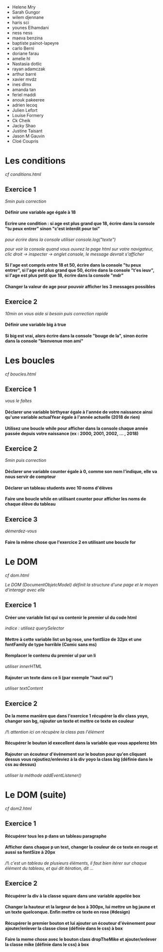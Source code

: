 * Helene Mry
* Sarah Gungor
* wilem djennane
* haris sci
* younes Elhamdani
* ness ness
* maeva benzina
* baptiste painot-lapeyre
* carlo Berni
* doriane farau
* amelie hl
* Nastasia dotlic
* rayan adamczak
* arthur barré
* xavier mvdz
* ines dlmx
* amanda tan
* feriel maddi
* anouk pakeeree
* adrien lecoq
* Julien Lefort
* Louise Formery
* Ck Cheik
* Jacky Shao
* Justine Taisant
* Jason M Gauvin
* Cloé Coupris

# Les conditions

*cf conditions.html*

## Exercice 1 
*5min puis correction*

#### Définir une variable age égale à 18

#### Ecrire une condition : si age est plus grand que 18, écrire dans la console "tu peux entrer" sinon "c'est interdit pour toi"

*pour écrire dans la console utiliser console.log("texte")*

*pour voir la console quand vous ouvrez la page html sur votre navigateur, clic droit -> inspecter -> onglet console, le message devrait s'afficher*

#### Si l'age est compris entre 18 et 50, écrire dans la console "tu peux entrer", si l'age est plus grand que 50, écrire dans la console "t'es ieuv", si l'age est plus petit que 18, écrire dans la console "mdr"

#### Changer la valeur de age pour pouvoir afficher les 3 messages possibles

## Exercice 2
*10min on vous aide si besoin puis correction rapide*

#### Définir une variable big à true

#### Si big est vrai, alors écrire dans la console "bouge de la", sinon écrire dans la console "bienvenue mon ami"

# Les boucles
*cf boucles.html*

## Exercice 1

*vous le faîtes*

#### Déclarer une variable birthyear égale à l'année de votre naissance ainsi qu'une variable actualYear égale à l'année actuelle (2018 de rien)

#### Utilisez une boucle while pour afficher dans la console chaque année passée depuis votre naissance (ex : 2000, 2001, 2002, ... , 2018)

## Exercice 2
*5min puis correction*

#### Déclarer une variable counter égale à 0, comme son nom l'indique, elle va nous servir de compteur

#### Déclarer un tableau students avec 10 noms d'élèves

#### Faire une boucle while en utilisant counter pour afficher les noms de chaque élève du tableau

## Exercice 3

*démerdez-vous*

#### Faire la même chose que l'exercice 2 en utilisant une boucle for

# Le DOM
*cf dom.html*

*Le DOM (DocumentObjetcModel) définit la structure d'une page et le moyen d'interagir avec elle*

## Exercice 1

#### Créer une variable list qui va contenir le premier ul du code html

*indice : utilisez querySelector*

#### Mettre à cette variable list un bg rose, une fontSize de 32px et une fontFamily de type horrible (Comic sans ms)

#### Remplacer le contenu du premier ul par un li
*utiliser innerHTML*

#### Rajouter un texte dans ce li (par exemple "haut oui")
*utiliser textContent*

## Exercice 2

#### De la meme manière que dans l'exercice 1 récupérer la div class yoyo, changer son bg, rajouter un texte et mettre ce texte en couleur
*/!\ attention ici on récupère la class pas l'élément*

#### Récupérer le bouton id execellent dans la variable que vous appelerez btn

#### Rajouter un écouteur d'évènement sur le bouton pour qu'en cliquant dessus vous rajoutiez/enleviez à la div yoyo la class big (définie dans le css au dessus)
*utiliser la méthode addEventListener()*

# Le DOM (suite)
*cf dom2.html*

## Exercice 1

#### Récupérer tous les p dans un tableau paragraphe

#### Afficher dans chaque p un text, changer la couleur de ce texte en rouge et aussi sa fontSize à 20px
*/!\ c'est un tableau de plusieurs éléments, il faut bien itérer sur chaque élément du tableau, et qui dit itération, dit ...*

## Exercice 2 

#### Récupérer la div à la classe square dans une variable appelée box

#### Changer la hauteur et la largeur de box à 300px, lui mettre un bg jaune et un texte quelconque. Enfin mettre ce texte en rose (#design)

#### Récupérer le premier bouton et lui ajouter un écouteur d'évènement pour ajouter/enlever la classe close (définie dans le css) à box

#### Faire la meme chose avec le bouton class dropTheMike et ajouter/enlever la classe mike (définie dans le css) à box